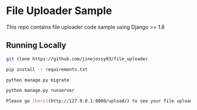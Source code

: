 File Uploader Sample
==================================================================

This repo contains file uploader code sample using Django >= 1.8

## Running Locally

```bash
git clone https://github.com/jinojossy93/file_uploader
```

```bash
pip install -r requirements.txt
```

```bash
python manage.py migrate
```

```bash
python manage.py runserver

Please go [here](http://127.0.0.1:8000/upload/) to see your file uploader on your browser.
